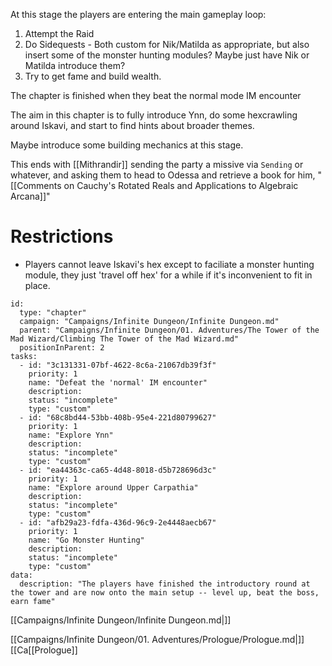 At this stage the players are entering the main gameplay loop:

1. Attempt the Raid
2. Do Sidequests
		- Both custom for Nik/Matilda as appropriate, but also insert some of the monster hunting modules? Maybe just have Nik or Matilda introduce them?
3. Try to get fame and build wealth.

The chapter is finished when they beat the normal mode IM encounter

The aim in this chapter is to fully introduce Ynn, do some hexcrawling around Iskavi, and start to find hints about broader themes.

Maybe introduce some building mechanics at this stage.


This ends with [[Mithrandir]] sending the party a missive via `Sending` or whatever, and asking them to head to Odessa and retrieve a book for him, "[[Comments on Cauchy's Rotated Reals and Applications to Algebraic Arcana]]"


# Restrictions

- Players cannot leave Iskavi's hex except to faciliate a monster hunting module, they just 'travel off hex' for a while if it's inconvenient to fit in place.


```RpgManager4
id: 
  type: "chapter"
  campaign: "Campaigns/Infinite Dungeon/Infinite Dungeon.md"
  parent: "Campaigns/Infinite Dungeon/01. Adventures/The Tower of the Mad Wizard/Climbing The Tower of the Mad Wizard.md"
  positionInParent: 2
tasks: 
  - id: "3c131331-07bf-4622-8c6a-21067db39f3f"
    priority: 1
    name: "Defeat the 'normal' IM encounter"
    description: 
    status: "incomplete"
    type: "custom"
  - id: "68c8bd44-53bb-408b-95e4-221d80799627"
    priority: 1
    name: "Explore Ynn"
    description: 
    status: "incomplete"
    type: "custom"
  - id: "ea44363c-ca65-4d48-8018-d5b728696d3c"
    priority: 1
    name: "Explore around Upper Carpathia"
    description: 
    status: "incomplete"
    type: "custom"
  - id: "afb29a23-fdfa-436d-96c9-2e4448aecb67"
    priority: 1
    name: "Go Monster Hunting"
    description: 
    status: "incomplete"
    type: "custom"
data: 
  description: "The players have finished the introductory round at the tower and are now onto the main setup -- level up, beat the boss, earn fame"
```

[[Campaigns/Infinite Dungeon/Infinite Dungeon.md|]]

[[Campaigns/Infinite Dungeon/01. Adventures/Prologue/Prologue.md|]]
[[Ca[[Prologue]]